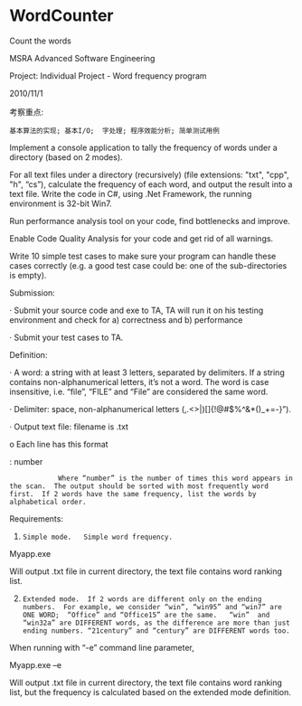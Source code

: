 # WordCounter
Count the words


MSRA Advanced Software Engineering

Project:  Individual Project - Word frequency program

2010/11/1

考察重点:

    基本算法的实现; 基本I/O;  字处理; 程序效能分析; 简单测试用例

 

Implement a console application to tally the frequency of words under a directory (based on 2 modes).

 

For all text files under a directory (recursively) (file extensions: "txt", "cpp", "h", “cs”),   calculate the frequency of each word, and output the result into a text file.  Write the code in C#, using .Net Framework,  the running environment is 32-bit Win7.

 

Run performance analysis tool on your code, find bottlenecks and improve.

 

Enable Code Quality Analysis for your code and get rid of all warnings.

 

Write  10 simple test cases to make sure your program can handle these cases correctly (e.g.  a good test case could be: one of the sub-directories is empty).

 

Submission:

·         Submit your source code and exe to TA, TA will run it on his testing environment and check for a) correctness and b) performance

·         Submit your test cases to TA.

 

Definition:

·         A word: a string with at least 3 letters, separated by delimiters. If a string contains non-alphanumerical letters, it’s not a word.  The word is case insensitive,  i.e. “file”, “FILE” and “File” are considered the same word.

·         Delimiter: space, non-alphanumerical letters (,.<>|\)[]{!@#$%^&*()_+=-}”).

·         Output text file: filename is <your email alias>.txt

o   Each line has this format

<word>: number

                Where “number” is the number of times this word appears in the scan.  The output should be sorted with most frequently word first.  If 2 words have the same frequency, list the words by alphabetical order.

 

Requirements:

1)     Simple mode.   Simple word frequency.

Myapp.exe <directory-name>

Will output <your-alias>.txt file in current directory,  the text file contains word ranking list.

2)     Extended mode.  If 2 words are different only on the ending numbers.  For example, we consider “win”, “win95” and “win7” are ONE WORD;  “Office” and “Office15” are the same.   “win”  and “win32a” are DIFFERENT words, as the difference are more than just ending numbers. “21century” and “century” are DIFFERENT words too.

 

When running with “-e” command line parameter,

Myapp.exe –e <directory-name>

 

Will output <your-alias>.txt file  in current directory,  the text file contains word ranking list, but the frequency is calculated based on the extended mode definition. 
